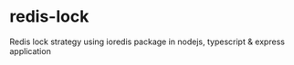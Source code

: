 # redis-lock
Redis lock strategy using ioredis package in nodejs, typescript &amp; express application
